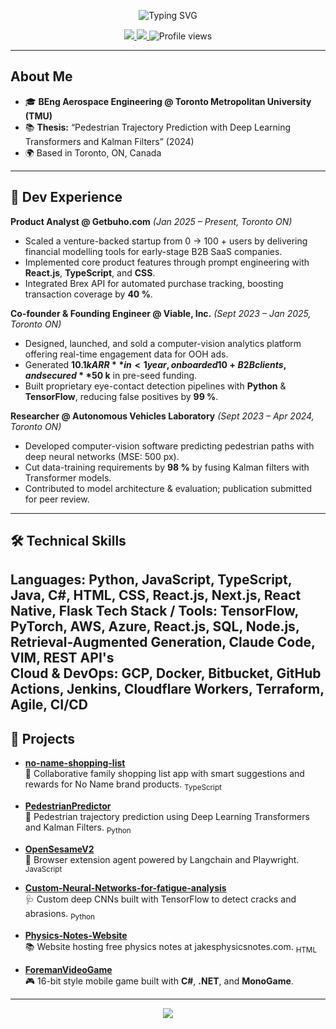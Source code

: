 <p align="center">
  <img src="https://readme-typing-svg.demolab.com?font=Fira+Code&pause=1000&color=00F7FF&center=true&vCenter=true&width=435&lines=Hi%2C+I'm+Jakob+Sol+Strozberg%F0%9F%91%8B;Aerospace+Engineering+Student+%40+TMU;ML+%26+Product+Enthusiast%F0%9F%9A%80" alt="Typing SVG" />
</p>

<p align="center">
  <a href="https://www.linkedin.com/in/jakobsolstrozberg" target="_blank">
    <img src="https://img.shields.io/badge/LinkedIn-0077B5?style=for-the-badge&logo=linkedin&logoColor=white" />
  </a>
  <a href="mailto:Jakob.solstrozberg@torontomu.ca" target="_blank">
    <img src="https://img.shields.io/badge/Email-00F7FF?style=for-the-badge&logo=gmail&logoColor=white" />
  </a>
  <img src="https://komarev.com/ghpvc/?username=jakobsolstrozberg&label=Profile%20views&color=00F7FF&style=for-the-badge" alt="Profile views" />
</p>

---

## About Me

- 🎓 **BEng Aerospace Engineering @ Toronto Metropolitan University (TMU)** 
- 📚 **Thesis:** “Pedestrian Trajectory Prediction with Deep Learning Transformers and Kalman Filters” (2024)
- 🌍 Based in Toronto, ON, Canada

---

## 💼 Dev Experience

**Product Analyst @ Getbuho.com** *(Jan 2025 – Present, Toronto ON)*
- Scaled a venture-backed startup from 0 → 100 + users by delivering financial modelling tools for early-stage B2B SaaS companies.
- Implemented core product features through prompt engineering with **React.js**, **TypeScript**, and **CSS**.
- Integrated Brex API for automated purchase tracking, boosting transaction coverage by **40 %**.

**Co-founder & Founding Engineer @ Viable, Inc.** *(Sept 2023 – Jan 2025, Toronto ON)*
- Designed, launched, and sold a computer-vision analytics platform offering real-time engagement data for OOH ads.
- Generated **$10.1 k ARR** in < 1 year, onboarded 10 + B2B clients, and secured **$50 k** in pre-seed funding.
- Built proprietary eye-contact detection pipelines with **Python** & **TensorFlow**, reducing false positives by **99 %**.

**Researcher @ Autonomous Vehicles Laboratory** *(Sept 2023 – Apr 2024, Toronto ON)*
- Developed computer-vision software predicting pedestrian paths with deep neural networks (MSE: 500 px).
- Cut data-training requirements by **98 %** by fusing Kalman filters with Transformer models.
- Contributed to model architecture & evaluation; publication submitted for peer review.

---

## 🛠️ Technical Skills

**Languages:** Python, JavaScript, TypeScript, Java, C#, HTML, CSS, React.js, Next.js, React Native, Flask
**Tech Stack / Tools:** TensorFlow, PyTorch, AWS, Azure, React.js, SQL, Node.js, Retrieval-Augmented Generation, Claude Code, VIM, REST API's  
**Cloud & DevOps:** GCP, Docker, Bitbucket, GitHub Actions, Jenkins, Cloudflare Workers, Terraform, Agile, CI/CD
---

## 🚀 Projects

- **[no-name-shopping-list](#)**  
  🛒 Collaborative family shopping list app with smart suggestions and rewards for No Name brand products. <sub>TypeScript</sub>

- **[PedestrianPredictor](#)**  
  🤖 Pedestrian trajectory prediction using Deep Learning Transformers and Kalman Filters. <sub>Python</sub>

- **[OpenSesameV2](#)**  
  🔑 Browser extension agent powered by Langchain and Playwright. <sub>JavaScript</sub>

- **[Custom-Neural-Networks-for-fatigue-analysis](#)**  
  🩺 Custom deep CNNs built with TensorFlow to detect cracks and abrasions. <sub>Python</sub>

- **[Physics-Notes-Website](#)**  
  📚 Website hosting free physics notes at jakesphysicsnotes.com. <sub>HTML</sub>

- **[ForemanVideoGame](#)**  
  🎮 16-bit style mobile game built with **C#**, **.NET**, and **MonoGame**.

---

<p align="center">
  <img src="https://capsule-render.vercel.app/api?type=waving&color=00F7FF&height=100&section=footer"/>
</p>
